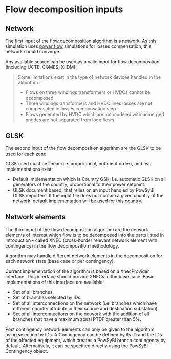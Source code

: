 # Flow decomposition inputs

## Network

The first input of the flow decomposition algorithm is a network. As this simulation uses [power flow](inv:powsyblcore:std:doc#simulation/loadflow/index)
simulations for losses compensation, this network should converge.

Any available source can be used as a valid input for flow decomposition (including UCTE, CGMES, XIIDM).

>Some limitations exist in the type of network devices handled in the algorithm :
>- Flows on three windings transformers or HVDCs cannot be decomposed
>- Three windings transformers and HVDC lines losses are not compensated in losses compensation step
>- Flows generated by HVDC which are not modeled with unmerged xnodes are not separated from loop flows

## GLSK

The second input of the flow decomposition algorithm are the GLSK to be used for each zone.

GLSK used must be linear (i.e. proportional, not merit order), and two implementations exist:
- Default implementation which is Country GSK, i.e. automatic GLSK on all generators of the country, proportional to
their power setpoint.
- GLSK document based, that relies on an input handled by PowSyBl GLSK importers.
If the input file does not contain a given country of the network, default
implementation will be used for this country.

## Network elements

The third input of the flow decomposition algorithm are the network elements of interest which flow is to be decomposed
into the parts listed in introduction - called XNEC (cross-border relevant network element with contingency) in the flow
decomposition methodology.

Algorithm may handle different network elements in the decomposition for each network state (base case or per contingency).

Current implementation of the algorithm is based on a XnecProvider interface. This interface should provide XNECs in the
base case. Basic implementations of this interface are available:
- Set of all branches.
- Set of branches selected by IDs.
- Set of all interconnections on the network (i.e. branches which have different country attribute in their source and destination substation).
- Set of all interconnections on the network with the addition of all branches that have a maximum zonal PTDF greater than 5%.

Post contingency network elements can only be given to the algorithm using selection by IDs.
A Contingency can be defined by its ID and the IDs of the affected equipment, which creates a 
PowSyBl branch contingency by default. Alternatively, it can be specified directly using the 
PowSyBl Contingency object. 